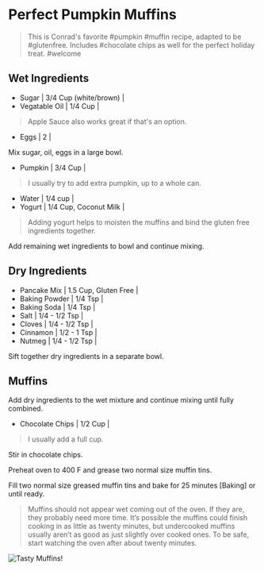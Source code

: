 # Perfect Pumpkin Muffins

> This is Conrad's favorite #pumpkin #muffin recipe, adapted to be #glutenfree. Includes #chocolate chips as well for the perfect holiday treat. #welcome

## Wet Ingredients

- Sugar | 3/4 Cup (white/brown) | 
- Vegatable Oil | 1/4 Cup | 

> Apple Sauce also works great if that's an option.

- Eggs | 2 | 

Mix sugar, oil, eggs in a large bowl.

- Pumpkin | 3/4 Cup | 

> I usually try to add extra pumpkin, up to a whole can.

- Water | 1/4 cup | 
- Yogurt | 1/4 Cup, Coconut Milk | 

> Adding yogurt helps to moisten the muffins and bind the gluten free ingredients together.

Add remaining wet ingredients to bowl and continue mixing.

## Dry Ingredients

- Pancake Mix | 1.5 Cup, Gluten Free | 
- Baking Powder | 1/4 Tsp | 
- Baking Soda | 1/4 Tsp | 
- Salt | 1/4 - 1/2 Tsp | 
- Cloves | 1/4 - 1/2 Tsp | 
- Cinnamon | 1/2 - 1 Tsp | 
- Nutmeg | 1/4 - 1/2 Tsp | 

Sift together dry ingredients in a separate bowl.

## Muffins

Add dry ingredients to the wet mixture and continue mixing until fully combined.

- Chocolate Chips | 1/2 Cup | 

> I usually add a full cup.

Stir in chocolate chips.

Preheat oven to 400 F and grease two normal size muffin tins.

Fill two normal size greased muffin tins and bake for 25 minutes [Baking] or until ready.

> Muffins should not appear wet coming out of the oven. If they are, they probably need more time. It’s possible the muffins could finish cooking in as little as twenty minutes, but undercooked muffins usually aren’t as good as just slightly over cooked ones. To be safe, start watching the oven after about twenty minutes.

![Tasty Muffins!](E1F1B55B-248F-479E-A302-7CC53E4D9010.jpeg)